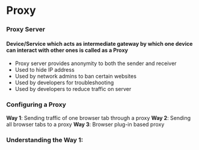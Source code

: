 # Proxy 

### Proxy Server
#### Device/Service which acts as intermediate gateway by which one device can interact with other ones is called as a Proxy

- Proxy server provides anonymity to both the sender and receiver
- Used to hide IP address
- Used by network admins to ban certain websites
- Used by developers for troubleshooting
- Used by developers to reduce traffic on server

### Configuring a Proxy

**Way 1**: Sending traffic of one browser tab through a proxy
**Way 2**: Sending all browser tabs to a proxy
**Way 3**: Browser plug-in based proxy

### Understanding the Way 1:
